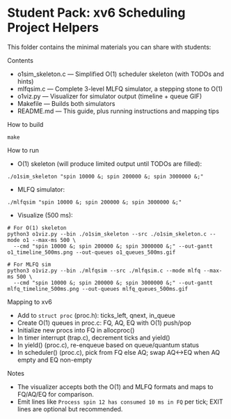 # Student Pack: xv6 Scheduling Project Helpers

This folder contains the minimal materials you can share with students:

Contents
- o1sim_skeleton.c — Simplified O(1) scheduler skeleton (with TODOs and hints)
- mlfqsim.c — Complete 3-level MLFQ simulator, a stepping stone to O(1)
- o1viz.py — Visualizer for simulator output (timeline + queue GIF)
- Makefile — Builds both simulators
- README.md — This guide, plus running instructions and mapping tips

How to build

```
make
```

How to run

- O(1) skeleton (will produce limited output until TODOs are filled):
```
./o1sim_skeleton "spin 10000 &; spin 200000 &; spin 3000000 &;"
```
- MLFQ simulator:
```
./mlfqsim "spin 10000 &; spin 200000 &; spin 3000000 &;"
```
- Visualize (500 ms):
```
# For O(1) skeleton
python3 o1viz.py --bin ./o1sim_skeleton --src ./o1sim_skeleton.c --mode o1 --max-ms 500 \
  --cmd "spin 10000 &; spin 200000 &; spin 3000000 &;" --out-gantt o1_timeline_500ms.png --out-queues o1_queues_500ms.gif

# For MLFQ sim
python3 o1viz.py --bin ./mlfqsim --src ./mlfqsim.c --mode mlfq --max-ms 500 \
  --cmd "spin 10000 &; spin 200000 &; spin 3000000 &;" --out-gantt mlfq_timeline_500ms.png --out-queues mlfq_queues_500ms.gif
```

Mapping to xv6
- Add to `struct proc` (proc.h): ticks_left, qnext, in_queue
- Create O(1) queues in proc.c: FQ, AQ, EQ with O(1) push/pop
- Initialize new procs into FQ in allocproc()
- In timer interrupt (trap.c), decrement ticks and yield()
- In yield() (proc.c), re-enqueue based on queue/quantum status
- In scheduler() (proc.c), pick from FQ else AQ; swap AQ<->EQ when AQ empty and EQ non-empty

Notes
- The visualizer accepts both the O(1) and MLFQ formats and maps to FQ/AQ/EQ for comparison.
- Emit lines like `Process spin 12 has consumed 10 ms in FQ` per tick; EXIT lines are optional but recommended.
